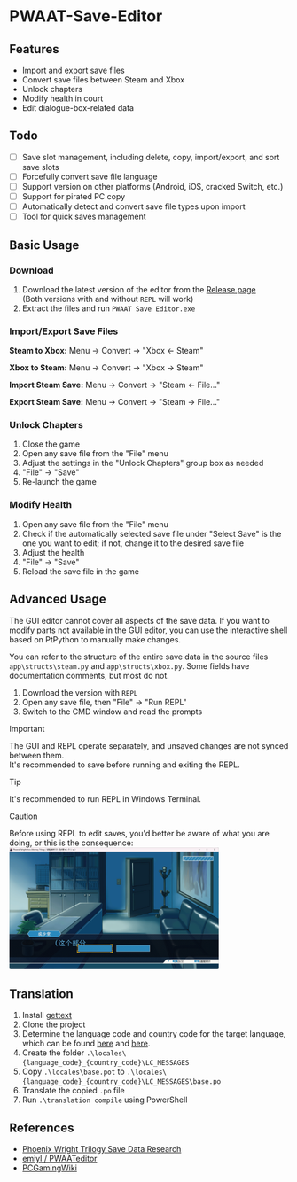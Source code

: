 # PWAAT-Save-Editor

## Features
* Import and export save files
* Convert save files between Steam and Xbox
* Unlock chapters
* Modify health in court
* Edit dialogue-box-related data

## Todo
- [ ] Save slot management, including delete, copy, import/export, and sort save slots
- [ ] Forcefully convert save file language
- [ ] Support version on other platforms (Android, iOS, cracked Switch, etc.)
- [ ] Support for pirated PC copy
- [ ] Automatically detect and convert save file types upon import
- [ ] Tool for quick saves management

## Basic Usage
### Download
1. Download the latest version of the editor from the [Release page](https://github.com/XcantloadX/PWAAT-Save-Editor/releases)  
   (Both versions with and without `REPL` will work)
2. Extract the files and run `PWAAT Save Editor.exe`

### Import/Export Save Files
**Steam to Xbox:** Menu → Convert → "Xbox ← Steam"

**Xbox to Steam:** Menu → Convert → "Xbox → Steam"

**Import Steam Save:** Menu → Convert → "Steam ← File..."

**Export Steam Save:** Menu → Convert → "Steam → File..."

### Unlock Chapters
1. Close the game
2. Open any save file from the "File" menu
3. Adjust the settings in the "Unlock Chapters" group box as needed
4. "File" → "Save"
5. Re-launch the game

### Modify Health
1. Open any save file from the "File" menu
2. Check if the automatically selected save file under "Select Save" is the one you want to edit; if not, change it to the desired save file
3. Adjust the health
4. "File" → "Save"
5. Reload the save file in the game

## Advanced Usage
The GUI editor cannot cover all aspects of the save data. If you want to modify parts not available in the GUI editor, you can use the interactive shell based on PtPython to manually make changes.

You can refer to the structure of the entire save data in the source files `app\structs\steam.py` and `app\structs\xbox.py`. Some fields have documentation comments, but most do not.

1. Download the version with `REPL`
2. Open any save file, then "File" → "Run REPL"
3. Switch to the CMD window and read the prompts

> [!IMPORTANT]  
> The GUI and REPL operate separately, and unsaved changes are not synced between them.  
> It's recommended to save before running and exiting the REPL.

> [!TIP]  
> It's recommended to run REPL in Windows Terminal.

> [!CAUTION]  
> Before using REPL to edit saves, you'd better be aware of what you are doing, or this is the consequence: 
> <img width="75%" src="./images/corrupted_game.png" alt="corrupted game" />

## Translation
1. Install [gettext](https://mlocati.github.io/articles/gettext-iconv-windows.html)
2. Clone the project
3. Determine the language code and country code for the target language, which can be found [here](https://www.gnu.org/software/gettext/manual/gettext.html#Language-Codes) and [here](https://www.gnu.org/software/gettext/manual/gettext.html#Country-Codes).
4. Create the folder `.\locales\{language_code}_{country_code}\LC_MESSAGES`
5. Copy `.\locales\base.pot` to `.\locales\{language_code}_{country_code}\LC_MESSAGES\base.po`
6. Translate the copied `.po` file
7. Run `.\translation compile` using PowerShell

## References
* [Phoenix Wright Trilogy Save Data Research](https://gist.github.com/emiyl/1435ce18a6b1e0a5c2a74e15c19f4884)
* [emiyl / PWAATeditor](https://github.com/emiyl/PWAATeditor/tree/v0.3.0)
* [PCGamingWiki](https://www.pcgamingwiki.com/wiki/Phoenix_Wright:_Ace_Attorney_Trilogy#cite_ref-6)